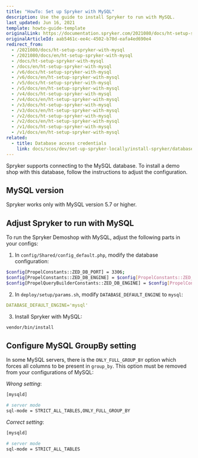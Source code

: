 ```yaml
---
title: "HowTo: Set up Spryker with MySQL"
description: Use the guide to install Spryker to run with MySQL.
last_updated: Jun 16, 2021
template: howto-guide-template
originalLink: https://documentation.spryker.com/2021080/docs/ht-setup-spryker-with-mysql
originalArticleId: aab5461c-ee4c-4502-b70d-eafa4ed690e4
redirect_from:
  - /2021080/docs/ht-setup-spryker-with-mysql
  - /2021080/docs/en/ht-setup-spryker-with-mysql
  - /docs/ht-setup-spryker-with-mysql
  - /docs/en/ht-setup-spryker-with-mysql
  - /v6/docs/ht-setup-spryker-with-mysql
  - /v6/docs/en/ht-setup-spryker-with-mysql
  - /v5/docs/ht-setup-spryker-with-mysql
  - /v5/docs/en/ht-setup-spryker-with-mysql
  - /v4/docs/ht-setup-spryker-with-mysql
  - /v4/docs/en/ht-setup-spryker-with-mysql
  - /v3/docs/ht-setup-spryker-with-mysql
  - /v3/docs/en/ht-setup-spryker-with-mysql
  - /v2/docs/ht-setup-spryker-with-mysql
  - /v2/docs/en/ht-setup-spryker-with-mysql
  - /v1/docs/ht-setup-spryker-with-mysql
  - /v1/docs/en/ht-setup-spryker-with-mysql
related:
  - title: Database access credentials
    link: docs/scos/dev/set-up-spryker-locally/install-spryker/database-access-credentials.html
---
```


Spryker supports connecting to the MySQL database. To install a demo shop with this database, follow the instructions to adjust the configuration.

## MySQL version

Spryker works only with MySQL version 5.7 or higher.

## Adjust Spryker to run with MySQL

To run the Spryker Demoshop with MySQL, adjust the following parts in your configs:

1. In `config/Shared/config_default.php`, modify the database configuration:

```bash
$config[PropelConstants::ZED_DB_PORT] = 3306;
$config[PropelConstants::ZED_DB_ENGINE] = $config[PropelConstants::ZED_DB_ENGINE_MYSQL];
$config[PropelQueryBuilderConstants::ZED_DB_ENGINE] = $config[PropelConstants::ZED_DB_ENGINE_MYSQL];
```

2. In `deploy/setup/params.sh`, modify `DATABASE_DEFAULT_ENGINE` to `mysql`:

```yaml
DATABASE_DEFAULT_ENGINE='mysql'
```

3. Install Spryker with MySQL:

```bash
vendor/bin/install
```

## Configure MySQL GroupBy setting

In some MySQL servers, there is the `ONLY_FULL_GROUP_BY` option which forces all columns to be present in `group_by`. This option must be removed from your configurations of MySQL:

*Wrong setting*:

```bash
[mysqld]

# server mode
sql-mode = STRICT_ALL_TABLES,ONLY_FULL_GROUP_BY
```

*Correct setting*:

```bash
[mysqld]

# server mode
sql-mode = STRICT_ALL_TABLES
```
